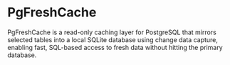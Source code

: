 # PgFreshCache
PgFreshCache is a read-only caching layer for PostgreSQL that mirrors selected tables into a local SQLite database using change data capture, enabling fast, SQL-based access to fresh data without hitting the primary database.

